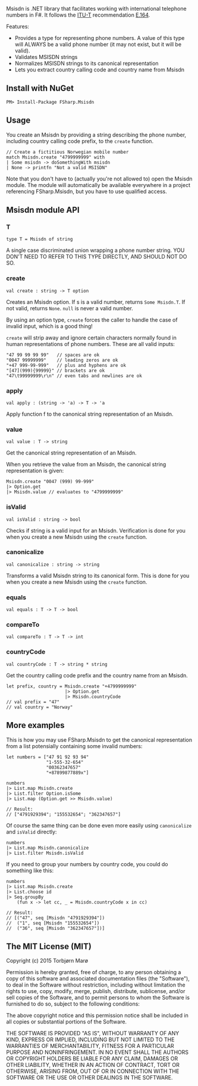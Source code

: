 Msisdn is .NET library that facilitates working with international telephone numbers in F#. It follows the [ITU-T](http://en.wikipedia.org/wiki/ITU-T) recommendation [E.164](http://en.wikipedia.org/wiki/E.164).

Features:

* Provides a type for representing phone numbers. A value of this type will ALWAYS be a valid phone number (it may not exist, but it will be valid).
* Validates MSISDN strings
* Normalizes MSISDN strings to its canonical representation
* Lets you extract country calling code and country name from Msisdn

## Install with NuGet

    PM> Install-Package FSharp.Msisdn

## Usage

You create an Msisdn by providing a string describing the phone number, including country calling code prefix, to the `create` function.

	// Create a fictitious Norwegian mobile number
    match Msisdn.create "4799999999" with
    | Some msisdn -> doSomethingWith msisdn
    | None -> printfn "Not a valid MSISDN"

Note that you don't have to (actually you're not allowed to) open the Msisdn module. The module will automatically be available everywhere in a project referencing FSharp.Msisdn, but you have to use qualified access.

## Msisdn module API

### T

	type T = Msisdn of string

A single case discriminated union wrapping a phone number string. YOU DON'T NEED TO REFER TO THIS TYPE DIRECTLY, AND SHOULD NOT DO SO.

### create

    val create : string -> T option

Creates an Msisdn option. If s is a valid number, returns `Some Msisdn.T`. If not valid, returns `None`. `null` is never a valid number.

By using an option type, `create` forces the caller to handle the case of invalid input, which is a good thing!

`create` will strip away and ignore certain characters normally found in human representations of phone numbers. These are all valid inputs:

    "47 99 99 99 99"   // spaces are ok
    "0047 99999999"    // leading zeros are ok
    "+47 999-99-999"   // plus and hyphens are ok
    "[47](999){99999}" // brackets are ok
    "47\t99999999\r\n" // even tabs and newlines are ok

### apply

    val apply : (string -> 'a) -> T -> 'a

Apply function f to the canonical string representation of an Msisdn.

### value

    val value : T -> string

Get the canonical string representation of an Msisdn.

When you retrieve the value from an Msisdn, the canonical string representation is given:

    Msisdn.create "0047 (999) 99-999"
    |> Option.get
    |> Msisdn.value // evaluates to "4799999999"

### isValid

    val isValid : string -> bool

Checks if string is a valid input for an Msisdn.
Verification is done for you when you create
a new Msisdn using the `create` function.

### canonicalize

    val canonicalize : string -> string

Transforms a valid Msisdn string to its canonical form.
This is done for you when you create a new Msisdn using
the `create` function.

### equals

    val equals : T -> T -> bool

### compareTo

    val compareTo : T -> T -> int

### countryCode

    val countryCode : T -> string * string

Get the country calling code prefix and the country name
from an Msisdn.

    let prefix, country = Msisdn.create "+4799999999"
                          |> Option.get
                          |> Msisdn.countryCode
    // val prefix = "47"
    // val country = "Norway"

## More examples

This is how you may use FSharp.Msisdn to get the canonical representation from a list potensially containing some invalid numbers:

    let numbers = ["47 91 92 93 94"
                   "1-555-32-654"
                   "00362347657"
                   "+87899877889x"]
    
    numbers
    |> List.map Msisdn.create
    |> List.filter Option.isSome
    |> List.map (Option.get >> Msisdn.value)

    // Result:
    // ["4791929394"; "155532654"; "362347657"]

Of course the same thing can be done even more easily using `canonicalize` and `isValid` directly:

    numbers
    |> List.map Msisdn.canonicalize
    |> List.filter Msisdn.isValid

If you need to group your numbers by country code, you could do something like this:

    numbers
    |> List.map Msisdn.create
    |> List.choose id
    |> Seq.groupBy 
        (fun x -> let cc, _ = Msisdn.countryCode x in cc)
    
    // Result:
    // [("47", seq [Msisdn "4791929394"])
    //  ("1", seq [Msisdn "155532654"])
    //  ("36", seq [Msisdn "362347657"])]


## The MIT License (MIT)

Copyright (c) 2015 Torbjørn Marø

Permission is hereby granted, free of charge, to any person obtaining a copy
of this software and associated documentation files (the "Software"), to deal
in the Software without restriction, including without limitation the rights
to use, copy, modify, merge, publish, distribute, sublicense, and/or sell
copies of the Software, and to permit persons to whom the Software is
furnished to do so, subject to the following conditions:

The above copyright notice and this permission notice shall be included in
all copies or substantial portions of the Software.

THE SOFTWARE IS PROVIDED "AS IS", WITHOUT WARRANTY OF ANY KIND, EXPRESS OR
IMPLIED, INCLUDING BUT NOT LIMITED TO THE WARRANTIES OF MERCHANTABILITY,
FITNESS FOR A PARTICULAR PURPOSE AND NONINFRINGEMENT. IN NO EVENT SHALL THE
AUTHORS OR COPYRIGHT HOLDERS BE LIABLE FOR ANY CLAIM, DAMAGES OR OTHER
LIABILITY, WHETHER IN AN ACTION OF CONTRACT, TORT OR OTHERWISE, ARISING FROM,
OUT OF OR IN CONNECTION WITH THE SOFTWARE OR THE USE OR OTHER DEALINGS IN
THE SOFTWARE.